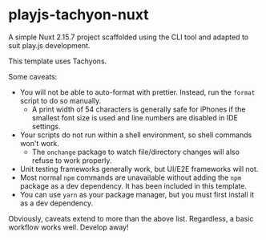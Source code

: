 # playjs-tachyon-nuxt

A simple Nuxt 2.15.7 project scaffolded using the CLI tool and adapted to suit play.js development.

This template uses Tachyons.

Some caveats:

- You will not be able to auto-format with prettier. Instead, run the `format` script to do so manually.
  - A print width of 54 characters is generally safe for iPhones if the smallest font size is used and line numbers are disabled in IDE settings.
- Your scripts do not run within a shell environment, so shell commands won't work.
  - The `onchange` package to watch file/directory changes will also refuse to work properly.
- Unit testing frameworks generally work, but UI/E2E frameworks will not.
- Most normal `npm` commands are unavailable without adding the `npm` package as a dev dependency. It has been included in this template.
- You can use `yarn` as your package manager, but you must first install it as a dev dependency.

Obviously, caveats extend to more than the above list. Regardless, a basic workflow works well. Develop away!
